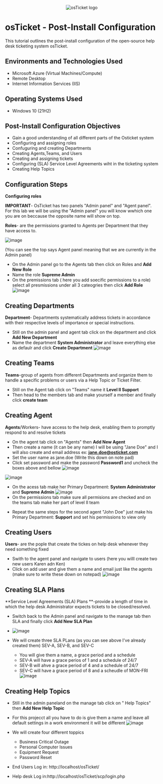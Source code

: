 <p align="center">
<img src="https://i.imgur.com/Clzj7Xs.png" alt="osTicket logo"/>
</p>

<h1>osTicket - Post-Install Configuration</h1>
This tutorial outlines the post-install configuration of the open-source help desk ticketing system osTicket.<br />



<h2>Environments and Technologies Used</h2>

- Microsoft Azure (Virtual Machines/Compute)
- Remote Desktop
- Internet Information Services (IIS)

<h2>Operating Systems Used </h2>

- Windows 10</b> (21H2)

<h2>Post-Install Configuration Objectives</h2>

- Gain a good understanding of all different parts of the Osticket system
- Configuring and assigning roles 
- Confuguring and creating Departments
- Creating Agents,Teams, and Users
- Creating and assigning tickets
- Configuring (SLA) Service Level Agreements wiht in the ticketing system
- Creating Help Topics

<h2>Configuration Steps</h2>

  **Configuring roles**
 
  
  **IMPORTANT**- OsTicket has two panels "Admin panel" and "Agent panel". For this lab we will be using the "Admin panel" you will know wwhich one you are on beccause the opposite name will show on top.  
</p>

**Roles**- are the permissions granted to Agents per Department that they have access to.

![image](https://github.com/Andrea-Decasenave/post-install-config/assets/150068516/d9d9dfb9-714c-4927-b425-c69b880659fe)

(You can see the top says Agent panel meaning that we are currently in the Admin panel)

- On the Admin panel go to the Agents tab then click on Roles and **Add New Role**
- Name the role **Supreme Admin**
- On the premissions tab ( here you add soecific permissions to a role) select all presmissions under all 3 cateogries then click **Add Role**
  ![image](https://github.com/Andrea-Decasenave/post-install-config/assets/150068516/711ddfc9-a8d2-4903-9b2a-449d68736a59)

 <h2>Creating Departments</h2>
 
**Department**- Departments systematically address tickets in accordance with their respective levels of importance or special instructions.

 - Still on the admin panel and agent tab click on the department  and click **Add New Department**
 -  Name the department **System Administrator** and leave everything else as defaulr and click **Create Department**
  ![image](https://github.com/Andrea-Decasenave/post-install-config/assets/150068516/5509abd4-ca72-4d64-8912-d311eade72bc)
 
<p> 
</p>
<h2>Creating Teams</h2>

**Teams**-group of agents from different Departments and organize them to handle a specific problems or users via a Help Topic or Ticket Filter.

- Still on the Agent tab click on "Teams" name it **Level II Support**
- Then head to the members tab and make yourself a member and finally click **create team** 

<h2>Creating Agent</h2>

**Agents**/Workers- have access to the help desk, enabling them to promptly respond to and resolve tickets

- On the agent tab click on "Agents" then **Add New Agent**
- Then create a name (it can be any name) I will be using "Jane Doe" and I will also create and email address ex: **jane.doe@osticket.com**
- Set the user name as jane.doe (Write this down on note pad)
- Click set password and make the password **Password1** and uncheck the boxes above and bellow 
  ![image](https://github.com/Andrea-Decasenave/post-install-config/assets/150068516/5a811f03-ce67-49ba-99f4-f7b7c1b7830f)

  
![image](https://github.com/Andrea-Decasenave/post-install-config/assets/150068516/e53592a5-65dc-4c9a-905d-925f414edc98)

- On the acess tab make her Primary Department: **System Administrator** and **Supreme Admin**
  ![image](https://github.com/Andrea-Decasenave/post-install-config/assets/150068516/ab09ff16-d7ec-4fe5-a792-060eaf042c49)
- On the permissions tab make sure all permisions are checked and on the teams tab make her part of level II team 
<p>
 
 - Repeat the same steps for the second agent "John Doe" just make his Primary Department: **Support** and set his permissions to view only


 <h2>Creating Users </h2>    

 **Users**-  are the pople that create the tickes on help desk whenever they need something fixed 

- Swith to the agent panel and navigate to users (here you willl create two new users Karen adn Ken)
- Click on add user and give them a name and email just like the agents (make sure to write these down on notepad)
  ![image](https://github.com/Andrea-Decasenave/post-install-config/assets/150068516/196993f5-d4e7-4886-b572-2d70588ada0c)


 <h2>Creating SLA Plans</h2>    

**Service Level Agreements (SLA) Plans **-provide a length of time in which the help desk Administrator expects tickets to be closed/resolved.

- Switch back to the Admin panel and navigate to the manage tab then SLA and finally click **Add New SLA Plan**
- ![image](https://github.com/Andrea-Decasenave/post-install-config/assets/150068516/740e5461-01d7-47c2-8c57-fc8f627d0d4b)

- We will create three SLA PLans (as you can see above I've already created them) SEV-A, SEV-B, and SEV-C
  - You will give them a name, a grace period and a schedule
  - SEV-A will have a grace perios of 1 and a schedule of 24/7
  - SEV-B will ahve a grace period of 4 and a schedule of 24/7
  - SEV-C will have a grace period of 8 and a scheudle of MON-FRI
    ![image](https://github.com/Andrea-Decasenave/post-install-config/assets/150068516/95b5ee43-7859-46eb-b970-c2fad8d7053f)


 <h2>Creating Help Topics</h2>  
 
 - Still in the admin paneland on the manage tab click on " Help Topics" then **Add New Help Topic**
 - For this projecct all you have to do is give them a name and leave all default settings in a work environment it will be different
   ![image](https://github.com/Andrea-Decasenave/post-install-config/assets/150068516/f447c36e-58b6-4960-9ba2-bacef4df2f88)

 - We will create four different toppics
   - Business Critical Outage
   - Personal Computer Issues
   - Equipment Request
   - Password Reset
</p>
<p>


<p>

 - End Users Log in: http://localhost/osTicket/

 - Help  desk Log in:http://localhost/osTicket/scp/login.php
</p>
<p>

</p>
<br />
